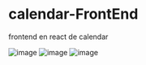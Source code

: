 # calendar-FrontEnd
frontend en react de calendar

![image](https://github.com/resalec2045/calendar-FrontEnd/assets/86893952/3493f453-8975-4cc9-9df9-c6b7b9c0bd11)
![image](https://github.com/resalec2045/calendar-FrontEnd/assets/86893952/87fad62e-b1ec-490c-9628-4229d8553728)
![image](https://github.com/resalec2045/calendar-FrontEnd/assets/86893952/ff903aac-2918-4ab8-baaf-b1409e9fd07d)
